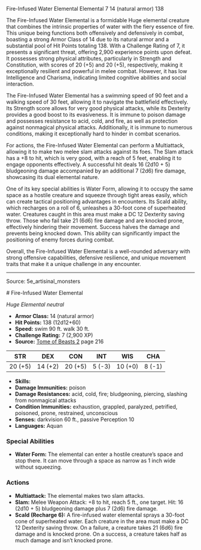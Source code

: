 <MonsterName/>Fire-Infused Water Elemental</MonsterName>
<CreatureType/>Elemental</CreatureType>
<CR/>7</CR>
<AC/>14 (natural armor)</AC>
<HP/>138</HP>
<summary>The Fire-Infused Water Elemental is a formidable Huge elemental creature that combines the intrinsic properties of water with the fiery essence of fire. This unique being functions both offensively and defensively in combat, boasting a strong Armor Class of 14 due to its natural armor and a substantial pool of Hit Points totaling 138. With a Challenge Rating of 7, it presents a significant threat, offering 2,900 experience points upon defeat. It possesses strong physical attributes, particularly in Strength and Constitution, with scores of 20 (+5) and 20 (+5), respectively, making it exceptionally resilient and powerful in melee combat. However, it has low Intelligence and Charisma, indicating limited cognitive abilities and social interaction.</summary>

<detail>

The Fire-Infused Water Elemental has a swimming speed of 90 feet and a walking speed of 30 feet, allowing it to navigate the battlefield effectively. Its Strength score allows for very good physical attacks, while its Dexterity provides a good boost to its evasiveness. It is immune to poison damage and possesses resistance to acid, cold, and fire, as well as protection against nonmagical physical attacks. Additionally, it is immune to numerous conditions, making it exceptionally hard to hinder in combat scenarios.

For actions, the Fire-Infused Water Elemental can perform a Multiattack, allowing it to make two melee slam attacks against its foes. The Slam attack has a +8 to hit, which is very good, with a reach of 5 feet, enabling it to engage opponents effectively. A successful hit deals 16 (2d10 + 5) bludgeoning damage accompanied by an additional 7 (2d6) fire damage, showcasing its dual elemental nature.

One of its key special abilities is Water Form, allowing it to occupy the same space as a hostile creature and squeeze through tight areas easily, which can create tactical positioning advantages in encounters. Its Scald ability, which recharges on a roll of 6, unleashes a 30-foot cone of superheated water. Creatures caught in this area must make a DC 12 Dexterity saving throw. Those who fail take 21 (6d6) fire damage and are knocked prone, effectively hindering their movement. Success halves the damage and prevents being knocked down. This ability can significantly impact the positioning of enemy forces during combat.

Overall, the Fire-Infused Water Elemental is a well-rounded adversary with strong offensive capabilities, defensive resilience, and unique movement traits that make it a unique challenge in any encounter.</detail>



---

Source: 5e_artisinal_monsters

<statblock>
# Fire-Infused Water Elemental

*Huge* *Elemental* *neutral*

- **Armor Class:** 14 (natural armor)
- **Hit Points:** 138 (12d12+60)
- **Speed:** swim 90 ft. walk 30 ft.
- **Challenge Rating:** 7 (2,900 XP)
- **Source:** [Tome of Beasts 2](https://koboldpress.com/kpstore/product/tome-of-beasts-2-for-5th-edition) page 216

| STR | DEX | CON | INT | WIS | CHA |
| --- | --- | --- | --- | --- | --- |
| 20 (+5) | 14 (+2) | 20 (+5) | 5 (-3) | 10 (+0) | 8 (-1) |

- **Skills:** 
- **Damage Immunities:** poison
- **Damage Resistances:** acid, cold, fire; bludgeoning, piercing, slashing from nonmagical attacks
- **Condition Immunities:** exhaustion, grappled, paralyzed, petrified, poisoned, prone, restrained, unconscious
- **Senses:** darkvision 60 ft., passive Perception 10
- **Languages:** Aquan

### Special Abilities

- **Water Form:** The elemental can enter a hostile creature’s space and stop there. It can move through a space as narrow as 1 inch wide without squeezing.

### Actions

- **Multiattack:** The elemental makes two slam attacks.
- **Slam:** Melee Weapon Attack: +8 to hit, reach 5 ft., one target. Hit: 16 (2d10 + 5) bludgeoning damage plus 7 (2d6) fire damage.
- **Scald (Recharge 6):** A fire-infused water elemental sprays a 30-foot cone of superheated water. Each creature in the area must make a DC 12 Dexterity saving throw. On a failure, a creature takes 21 (6d6) fire damage and is knocked prone. On a success, a creature takes half as much damage and isn’t knocked prone.


</statblock>


